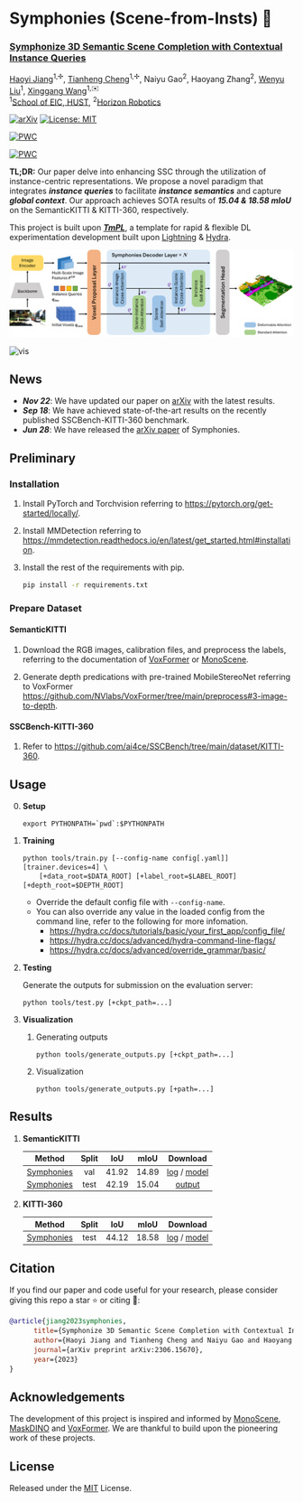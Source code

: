 # Symphonies (Scene-from-Insts) 🎻


### **[Symphonize 3D Semantic Scene Completion with Contextual Instance Queries](https://arxiv.org/abs/2306.15670)**

[Haoyi Jiang](https://github.com/npurson)<sup>1,✢</sup>,
[Tianheng Cheng](https://scholar.google.com/citations?user=PH8rJHYAAAAJ)<sup>1,✢</sup>,
Naiyu Gao<sup>2</sup>,
Haoyang Zhang<sup>2</sup>,
[Wenyu Liu](http://eic.hust.edu.cn/professor/liuwenyu/)<sup>1</sup>,
[Xinggang Wang](https://xwcv.github.io/)<sup>1,✉️</sup>
<br>
<sup>1</sup>[School of EIC, HUST](http://english.eic.hust.edu.cn/),
<sup>2</sup>[Horizon Robotics](https://en.horizonrobotics.com/)

[![arXiv](https://img.shields.io/badge/arXiv-2306.15670-red?logo=arXiv&logoColor=red)](https://arxiv.org/abs/2306.15670)
[![License: MIT](https://img.shields.io/github/license/hustvl/symphonies)](LICENSE)

[![PWC](https://img.shields.io/endpoint.svg?url=https://paperswithcode.com/badge/symphonize-3d-semantic-scene-completion-with/3d-semantic-scene-completion-from-a-single-1)](https://paperswithcode.com/sota/3d-semantic-scene-completion-from-a-single-1?p=symphonize-3d-semantic-scene-completion-with)

[![PWC](https://img.shields.io/endpoint.svg?url=https://paperswithcode.com/badge/symphonize-3d-semantic-scene-completion-with/3d-semantic-scene-completion-on-kitti-360)](https://paperswithcode.com/sota/3d-semantic-scene-completion-on-kitti-360?p=symphonize-3d-semantic-scene-completion-with)

**TL;DR:** Our paper delve into enhancing SSC through the utilization of instance-centric representations. We propose a novel paradigm that integrates ***instance queries*** to facilitate ***instance semantics*** and capture ***global context***. Our approach achieves SOTA results of ***15.04 & 18.58 mIoU*** on the SemanticKITTI & KITTI-360, respectively.

This project is built upon ***[TmPL](https://github.com/npurson/tmpl)***, a template for rapid & flexible DL experimentation development built upon [Lightning](https://lightning.ai/) & [Hydra](https://hydra.cc/).

![arch](assets/arch.png)

![vis](assets/vis.png)

## News

* ***Nov 22***: We have updated our paper on [arXiv](https://arxiv.org/abs/2306.15670) with the latest results.
* ***Sep 18***: We have achieved state-of-the-art results on the recently published SSCBench-KITTI-360 benchmark.
* ***Jun 28***: We have released the [arXiv paper](https://arxiv.org/abs/2306.15670) of Symphonies.

## Preliminary

### Installation

1. Install PyTorch and Torchvision referring to https://pytorch.org/get-started/locally/.
2. Install MMDetection referring to https://mmdetection.readthedocs.io/en/latest/get_started.html#installation.
3. Install the rest of the requirements with pip.

    ```bash
    pip install -r requirements.txt
    ```

### Prepare Dataset

#### SemanticKITTI

1. Download the RGB images, calibration files, and preprocess the labels, referring to the documentation of [VoxFormer](https://github.com/NVlabs/VoxFormer/blob/main/docs/prepare_dataset.md) or [MonoScene](https://github.com/astra-vision/MonoScene#semantickitti).

2. Generate depth predications with pre-trained MobileStereoNet referring to VoxFormer https://github.com/NVlabs/VoxFormer/tree/main/preprocess#3-image-to-depth.

#### SSCBench-KITTI-360

1. Refer to https://github.com/ai4ce/SSCBench/tree/main/dataset/KITTI-360.

## Usage

0. **Setup**

    ```shell
    export PYTHONPATH=`pwd`:$PYTHONPATH
    ```

1. **Training**

    ```shell
    python tools/train.py [--config-name config[.yaml]] [trainer.devices=4] \
        [+data_root=$DATA_ROOT] [+label_root=$LABEL_ROOT] [+depth_root=$DEPTH_ROOT]
    ```

    * Override the default config file with `--config-name`.
    * You can also override any value in the loaded config from the command line, refer to the following for more infomation.
        * https://hydra.cc/docs/tutorials/basic/your_first_app/config_file/
        * https://hydra.cc/docs/advanced/hydra-command-line-flags/
        * https://hydra.cc/docs/advanced/override_grammar/basic/

2. **Testing**

    Generate the outputs for submission on the evaluation server:

    ```shell
    python tools/test.py [+ckpt_path=...]
    ```

3. **Visualization**

    1. Generating outputs

        ```shell
        python tools/generate_outputs.py [+ckpt_path=...]
        ```

    2. Visualization

        ```shell
        python tools/generate_outputs.py [+path=...]
        ```

## Results

1. **SemanticKITTI**

    |                    Method                    | Split |  IoU  | mIoU  |         Download         |
    | :------------------------------------------: | :---: | :---: | :---: | :----------------------: |
    | [Symphonies](symphonies/configs/config.yaml) | val   | 41.92 | 14.89 | [log](https://github.com/hustvl/Symphonies/releases/download/v1.0/semantic_kitti.log) / [model](https://github.com/hustvl/Symphonies/releases/download/v1.0/semantic_kitti_e25_miou0.1489.ckpt) |
    | [Symphonies](symphonies/configs/config.yaml) | test  | 42.19 | 15.04 | [output](https://github.com/hustvl/Symphonies/releases/download/v1.0/scoring_output.txt) |

2. **KITTI-360**

    |                    Method                    | Split |  IoU  | mIoU  |         Download         |
    | :------------------------------------------: | :---: | :---: | :---: | :----------------------: |
    | [Symphonies](symphonies/configs/config.yaml) | test  | 44.12 | 18.58 | [log](https://github.com/hustvl/Symphonies/releases/download/v1.0/kitti_360.log) / [model](https://github.com/hustvl/Symphonies/releases/download/v1.0/kitti_360_e26_miou0.1836.ckpt) |

## Citation

If you find our paper and code useful for your research, please consider giving this repo a star :star: or citing :pencil::

```BibTeX
@article{jiang2023symphonies,
      title={Symphonize 3D Semantic Scene Completion with Contextual Instance Queries},
      author={Haoyi Jiang and Tianheng Cheng and Naiyu Gao and Haoyang Zhang and Tianwei Lin and Wenyu Liu and Xinggang Wang},
      journal={arXiv preprint arXiv:2306.15670},
      year={2023}
}
```

## Acknowledgements

The development of this project is inspired and informed by [MonoScene](https://github.com/astra-vision/MonoScene), [MaskDINO](https://github.com/IDEA-Research/MaskDINO) and [VoxFormer](https://github.com/NVlabs/VoxFormer). We are thankful to build upon the pioneering work of these projects.

## License

Released under the [MIT](LICENSE) License.
